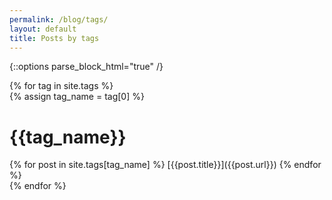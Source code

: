 ```yaml
---
permalink: /blog/tags/
layout: default
title: Posts by tags
---
```

{::options parse_block_html="true" /}

<div class="container-fluid">
<div class="row">
{% for tag in site.tags %}
<div class="col-md-3">
{% assign tag_name = tag[0] %}
<h1>{{tag_name}}</h1>
{% for post in site.tags[tag_name] %}
[{{post.title}}]({{post.url}})
{% endfor %}
</div>
{% endfor %}

</div>
</div>